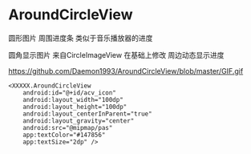 # AroundCircleView
圆形图片 周围进度条 类似于音乐播放器的进度

 圆角显示图片  来自CircleImageView
 在基础上修改 周边动态显示进度

https://github.com/Daemon1993/AroundCircleView/blob/master/GIF.gif

	<XXXXX.AroundCircleView
        android:id="@+id/acv_icon"
        android:layout_width="100dp"
        android:layout_height="100dp"
        android:layout_centerInParent="true"
        android:layout_gravity="center"
        android:src="@mipmap/pas"
        app:textColor="#147856"
        app:textSize="2dp" />


